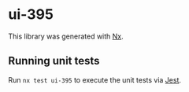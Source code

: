 # ui-395

This library was generated with [Nx](https://nx.dev).

## Running unit tests

Run `nx test ui-395` to execute the unit tests via [Jest](https://jestjs.io).
